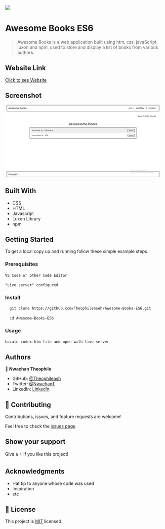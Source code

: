 ![](https://img.shields.io/badge/Microverse-blueviolet)

# Awesome Books ES6

> Awesome Books is a web application built using htm, css, javaScript, luxon and npm, used to store and display a list of books from various authors.

## Website Link

[Click to see Website](https://theophileaseh.github.io/Awesome-Books-ES6/)

## Screenshot

![Screenshot](./img/Screenshot.png)



## Built With

- CSS
- HTML
- Javascript
- Luxon Library
- npm


## Getting Started

To get a local copy up and running follow these simple example steps.

### Prerequisites

``VS Code or other Code Editor``

``"Live server" configured``

### Install

      git clone https://github.com/Theophileaseh/Awesome-Books-ES6.git

      cd Awesome-Books-ES6

### Usage

``Locate index.htm file and open with live server``
<!--``run "npm i"``<br/><br/>
``run "npm start"``-->



## Authors

👤 **Nwachan Theophile**

- GitHub: [@Theophileash](https://github.com/Theophileaseh)
- Twitter: [@NwachanT](https://twitter.com/NwachanT)
- LinkedIn: [LinkedIn](https://linkedin.com/in/nwachan-theophile)



## 🤝 Contributing

Contributions, issues, and feature requests are welcome!

Feel free to check the [issues page](../../issues/).

## Show your support

Give a ⭐️ if you like this project!

## Acknowledgments

- Hat tip to anyone whose code was used
- Inspiration
- etc

## 📝 License

This project is [MIT](./MIT.md) licensed.
